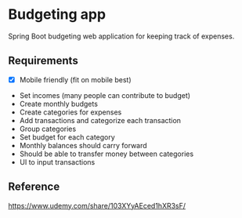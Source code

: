 # Budgeting app
Spring Boot budgeting web application for keeping track of expenses.

## Requirements
- [x] Mobile friendly (fit on mobile best)
- Set incomes (many people can contribute to budget)
- Create monthly budgets
- Create categories for expenses
- Add transactions and categorize each transaction
- Group categories
- Set budget for each category
- Monthly balances should carry forward
- Should be able to transfer money between categories
- UI to input transactions

## Reference
https://www.udemy.com/share/103XYyAEced1hXR3sF/
